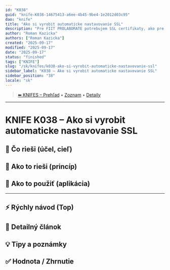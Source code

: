 ```yaml
---
id: "K038"
guid: "knife-K038-14675413-a6ee-4b45-9be4-1e2012d03c95"
dao: "knife"
title: "Ako si vyrobit automaticke nastavovanie SSL"
description: "Pre FIIT PROLABORATE potrebujem SSL certifikaty, ako pre zakaznikov ako Dusan"
author: "Roman Kazicka"
authors: ["Roman Kazicka"]
created: "2025-09-17"
modified: "2025-09-17"
date: "2025-09-17"
status: "finished"
tags: ["KNIFE"]
slug: "/sk/knifes/k038-ako-si-vyrobit-automaticke-nastavovanie-ssl"
sidebar_label: "K038 – Ako si vyrobit automaticke nastavovanie SSL"
sidebar_position: "38"
locale: "sk"
---
```

<!-- body:start -->

<!-- nav:knifes -->
> [⬅ KNIFES – Prehľad](/sk/knifes/knifesOverview.md) • [Zoznam](../KNIFE_Overview_List.md) • [Detaily](../KNIFE_Overview_Details.md)
---
# KNIFE K038 – Ako si vyrobit automaticke nastavovanie SSL

## 🎯 Čo rieši (účel, cieľ)

## 🧩 Ako to rieši (princíp)

## 🧪 Ako to použiť (aplikácia)

---

## ⚡ Rýchly návod (Top)

## 📜 Detailný článok

## 💡 Tipy a poznámky

## ✅ Hodnota / Zhrnutie
